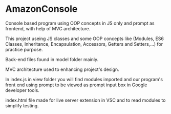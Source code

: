 # AmazonConsole
Console based program using OOP concepts in JS only and prompt as frontend, with help of MVC architecture.

This project useing JS classes and some OOP concepts like (Modules, ES6 Classes, Inheritance, Encapsulation, Accessors, Getters and Setters,...) for practice purpose.

Back-end files found in model folder mainly.

MVC architecture used to enhancing project's design.

In index.js in view folder you will find modules imported and our program's front end using prompt to be viewed as prompt input box in Google developer tools.

index.html file made for live server extension in VSC and to read modules to simplify testing.
